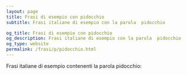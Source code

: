 ```yaml
---
layout: page
title: Frasi di esempio con pidocchio 
subtitle: Frasi italiane di esempio con la parola  pidocchio

og_title: Frasi di esempio con pidocchio 
og_description: Frasi italiane di esempio con la parola  pidocchio
og_type: website
permalink: /frasi/p/pidocchio.html
---
```


Frasi italiane di esempio contenenti la parola pidocchio:


